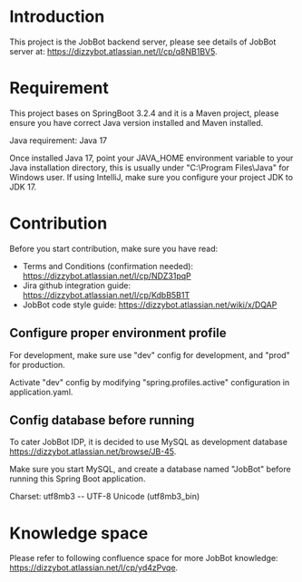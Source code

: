 # Introduction

This project is the JobBot backend server, please see details of JobBot server at: https://dizzybot.atlassian.net/l/cp/q8NB1BV5.

# Requirement

This project bases on SpringBoot 3.2.4 and it is a Maven project, please ensure you have correct Java version installed and Maven installed.

Java requirement: Java 17

Once installed Java 17, point your JAVA_HOME environment variable to your Java installation directory, this is usually under "C:\Program Files\Java" for Windows user. If using IntelliJ, make sure you configure your project JDK to JDK 17.

# Contribution

Before you start contribution, make sure you have read:

- Terms and Conditions (confirmation needed): https://dizzybot.atlassian.net/l/cp/NDZ31pqP
- Jira github integration guide: https://dizzybot.atlassian.net/l/cp/KdbB5B1T
- JobBot code style guide: https://dizzybot.atlassian.net/wiki/x/DQAP

## Configure proper environment profile

For development, make sure use "dev" config for development, and "prod" for production.

Activate "dev" config by modifying "spring.profiles.active" configuration in application.yaml.

## Config database before running

To cater JobBot IDP, it is decided to use MySQL as development database https://dizzybot.atlassian.net/browse/JB-45.

Make sure you start MySQL, and create a database named "JobBot" before running this Spring Boot application.

Charset: utf8mb3 -- UTF-8 Unicode (utf8mb3_bin)

# Knowledge space

Please refer to following confluence space for more JobBot knowledge: https://dizzybot.atlassian.net/l/cp/yd4zPvqe.
